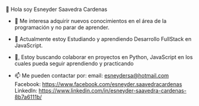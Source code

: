  👋 Hola soy Esneyder Saavedra Cardenas
- 👀 Me interesa adquirir nuevos conocimientos en el área de la programación y no parar de aprender.
- 🌱 Actualmente estoy Estudiando y aprendiendo Desarrollo FullStack en JavaScript.
- 💞️, Estoy buscando colaborar en proyectos en Python, JavaScript en los 
      cuales pueda seguir aprendiendo y practicando

- 📫 Me pueden contactar por:
      email:    esneydersa@hotmail.com
      Facebook: https://www.facebook.com/esneyder.saavedracardenas
      LinkedIn: https://www.linkedin.com/in/esneyder-saavedra-cardenas-8b7a6111b/



<!---
Esneyder98/Esneyder98 is a ✨ special ✨ repository because its `README.md` (this file) appears on your GitHub profile.
You can click the Preview link to take a look at your changes.
--->
